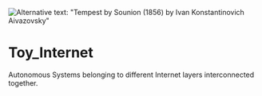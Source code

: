 ![Alternative text: "Tempest by Sounion (1856) by Ivan Konstantinovich Aivazovsky"](https://upload.wikimedia.org/wikipedia/commons/thumb/f/f8/File-Ivan_Aivazovsky_-_Tempset_by_Sounion.jpg/640px-File-Ivan_Aivazovsky_-_Tempset_by_Sounion.jpg "Tempest by Sounion (1856) by Ivan Konstantinovich Aivazovsky")

# Toy_Internet
Autonomous Systems belonging to different Internet layers interconnected together.
